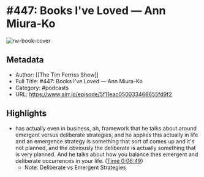 # #447: Books I've Loved — Ann Miura-Ko

![rw-book-cover](https://content.production.cdn.art19.com/images/69/10/10/fb/691010fb-625e-4abe-993c-a57228b28dbe/91cb53ae0d5dbb379b9dffecf0a772593891d0d09bbe6d90ee746edbdb79e3ec75584f2ceb8260e9f675a90c05419b9b99842a76905b686f0f51c1a9d3e227ab.jpeg)

## Metadata
- Author: [[The Tim Ferriss Show]]
- Full Title: #447: Books I've Loved — Ann Miura-Ko
- Category: #podcasts
- URL: https://www.airr.io/episode/5f11eac050033468655fd9f2

## Highlights
- has actually even in business, ah, framework that he talks about around emergent versus deliberate strategies, and he applies this actually in life and an emergence strategy is something that sort of comes up and it's not planned, and the obviously the deliberate is actually something that is very planned. And he talks about how you balance thes emergent and deliberate occurrences in your life. ([Time 0:06:49](https://www.airr.io/quote/5f372471a7c7e03c3099a882))
    - Note: Deliberate vs Emergent Strategies
